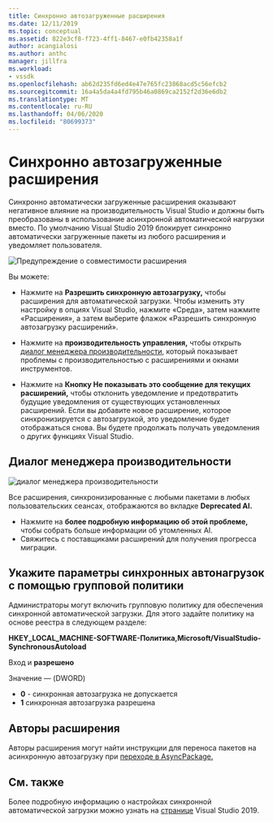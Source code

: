 ```yaml
---
title: Синхронно автозагруженные расширения
ms.date: 12/11/2019
ms.topic: conceptual
ms.assetid: 822e3cf8-f723-4ff1-8467-e0fb42358a1f
author: acangialosi
ms.author: anthc
manager: jillfra
ms.workload:
- vssdk
ms.openlocfilehash: ab62d235fd6ed4e47e765fc23868acd5c56efcb2
ms.sourcegitcommit: 16a4a5da4a4fd795b46a0869ca2152f2d36e6db2
ms.translationtype: MT
ms.contentlocale: ru-RU
ms.lasthandoff: 04/06/2020
ms.locfileid: "80699373"
---
```

# <a name="synchronously-autoloaded-extensions"></a>Синхронно автозагруженные расширения

Синхронно автоматически загруженные расширения оказывают негативное влияние на производительность Visual Studio и должны быть преобразованы в использование асинхронной автоматической нагрузки вместо. По умолчанию Visual Studio 2019 блокирует синхронно автоматически загруженные пакеты из любого расширения и уведомляет пользователя.

![Предупреждение о совместимости расширения](media/extension-compatibility-warning-16-1.png.png)

Вы можете:

- Нажмите на **Разрешить синхронную автозагрузку,** чтобы расширения для автоматической загрузки. Чтобы изменить эту настройку в опциях Visual Studio, нажмите «Среда», затем нажмите «Расширения», а затем выберите флажок «Разрешить синхронную автозагрузку расширений». 

- Нажмите на **производительность управления,** чтобы открыть [диалог менеджера производительности,](#performance-manager-dialog) который показывает проблемы с производительностью с расширениями и окнами инструментов.

- Нажмите на **Кнопку Не показывать это сообщение для текущих расширений,** чтобы отклонить уведомление и предотвратить будущие уведомления от существующих установленных расширений. Если вы добавите новое расширение, которое синхронизируется с автозагрузкой, это уведомление будет отображаться снова. Вы будете продолжать получать уведомления о других функциях Visual Studio.

## <a name="performance-manager-dialog"></a>Диалог менеджера производительности

![диалог менеджера производительности](media/performance-manager.png)

Все расширения, синхронизированные с любыми пакетами в любых пользовательских сеансах, отображаются во вкладке **Deprecated AI.**

* Нажмите на **более подробную информацию об этой проблеме,** чтобы собрать больше информации об утомленных AI.
* Свяжитесь с поставщиками расширений для получения прогресса миграции.

## <a name="specify-synchronous-autoload-settings-using-group-policy"></a>Укажите параметры синхронных автонагрузок с помощью групповой политики

Администраторы могут включить групповую политику для обеспечения синхронной автоматической загрузки. Для этого задайте политику на основе реестра в следующем разделе:

**HKEY_LOCAL_MACHINE-SOFTWARE-Политика,Microsoft/VisualStudio-SynchronousAutoload**

Вход и **разрешено**

Значение — (DWORD)
* **0** - синхронная автозагрузка не допускается
* **1** синхронная автозагрузка разрешена

## <a name="extension-authors"></a>Авторы расширения
Авторы расширения могут найти инструкции для переноса пакетов на асинхронную автозагрузку при [переходе в AsyncPackage.](https://github.com/Microsoft/VSSDK-Extensibility-Samples/tree/master/AsyncPackageMigration)

## <a name="see-also"></a>См. также
Более подробную информацию о настройках синхронной автоматической загрузки можно узнать на [странице](https://devblogs.microsoft.com/visualstudio/updates-to-synchronous-autoload-of-extensions-in-visual-studio-2019/) Visual Studio 2019.
